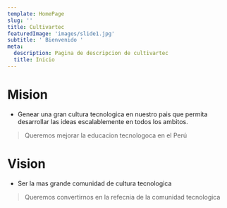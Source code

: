 ```yaml
---
template: HomePage
slug: ''
title: Cultivartec
featuredImage: 'images/slide1.jpg'
subtitle: ' Bienvenido '
meta:
  description: Pagina de descripcion de cultivartec
  title: Inicio
---
```


# Mision

- Genear una gran cultura tecnologica en nuestro pais que permita desarrollar las ideas escalablemente en todos los ambitos.

> Queremos mejorar la educacion tecnologoca en el Perú

# Vision

- Ser la mas grande comunidad de cultura tecnologica

> Queremos convertirnos en la refecnia de la comunidad tecnologica
